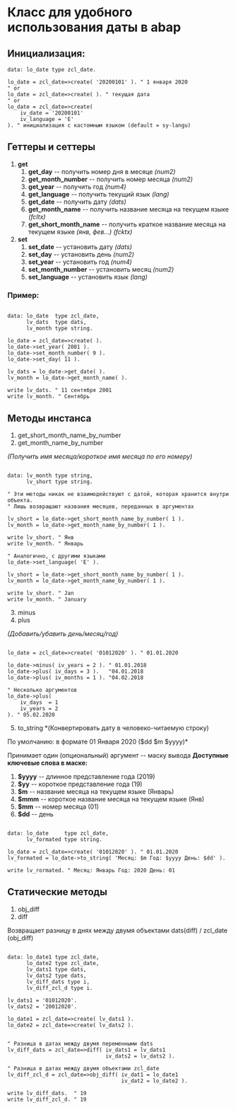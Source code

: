 # Класс для удобного использования даты в abap

## Инициализация:
```abap
data: lo_date type zcl_date.

lo_date = zcl_date=>create( '20200101' ). " 1 января 2020
" or
lo_date = zcl_date=>create( ). " текущая дата
" or
lo_date = zcl_date=>create( 
    iv_date = '20200101'
    iv_language = 'E'
). " инициализация с кастомным языком (default = sy-langu)
```

## Геттеры и сеттеры

1. **get**
   1. **get_day** -- получить номер дня в месяце *(num2)*
   2. **get_month_number** -- получить номер месяца *(num2)*
   3. **get_year** -- получить год *(num4)*
   4. **get_language** -- получить текущий язык *(lang)*
   5. **get_date** -- получить дату *(dats)*
   6. **get_month_name** -- получить название месяца на текущем языке *(fcltx)*
   7. **get_short_month_name** -- получить краткое название месяца на текущем языке *(янв, фев...)* *(fcktx)*
2. **set**
   1. **set_date** -- установить дату *(dats)*
   2. **set_day** -- установить день *(num2)*
   3. **set_year** -- установить год *(num4)*
   4. **set_month_number** -- установить месяц *(num2)*
   5. **set_language** -- установить язык *(lang)*

### Пример:
```abap

data: lo_date  type zcl_date,
      lv_dats  type dats,
      lv_month type string.

lo_date = zcl_date=>create( ).
lo_date->set_year( 2001 ).
lo_date->set_month_number( 9 ).
lo_date->set_day( 11 ).

lv_dats = lo_date->get_date( ).
lv_month = lo_date->get_month_name( ).

write lv_dats. " 11 сентября 2001
write lv_month. " Сентябрь

```

## Методы инстанса

1. get_short_month_name_by_number
2. get_month_name_by_number

*(Получить имя месяца/короткое имя месяца по его номеру)*

```abap

data: lv_month type string,
      lv_short type string.

" Эти методы никак не взаимодействуют с датой, которая хранится внутри объекта. 
" Лишь возвращают названия месяцев, переданных в аргументах 

lv_short = lo_date->get_short_month_name_by_number( 1 ). 
lv_month = lo_date->get_month_name_by_number( 1 ).

write lv_short. " Янв
write lv_month. " Январь

" Аналогично, с другими языками
lo_date->set_language( 'E' ).

lv_short = lo_date->get_short_month_name_by_number( 1 ). 
lv_month = lo_date->get_month_name_by_number( 1 ).

write lv_short. " Jan
write lv_month. " January

```

3. minus
4. plus

*(Добавить/убавить день/месяц/год)*

```abap

lo_date = zcl_date=>create( '01012020' ). " 01.01.2020

lo_date->minus( iv_years = 2 ). " 01.01.2018
lo_date->plus( iv_days = 3 ).   "04.01.2018
lo_date->plus( iv_months = 1 ). "04.02.2018

" Несколько аргументов
lo_date->plus( 
    iv_days  = 1
    iv_years = 2
). " 05.02.2020

```

5. to_string
*(Конвертировать дату в человеко-читаемую строку)

По умолчанию: в формате 01 Января 2020 ($dd $m $yyyy)*

Принимает один (опциональный) аргумент -- маску вывода
**Доступные ключевые слова в маске:**

1. **$yyyy** -- длинное представление года (2019)
2. **$yy** -- короткое представление года (19)
3. **$m** -- название месяца на текущем языке (Январь)
4. **$mmm** -- короткое название месяца на текущем языке (Янв)
5. **$mm** -- номер месяца (01)
6. **$dd** -- день

```abap

data: lo_date     type zcl_date,
      lv_formated type string.

lo_date = zcl_date=>create( '01012020' ). " 01.01.2020
lv_formated = lo_date->to_string( 'Месяц: $m Год: $yyyy День: $dd' ).

write lv_rormated. " Месяц: Январь Год: 2020 День: 01

```

## Статические методы
1. obj_diff
2. diff

Возвращает разницу в днях между двумя объектами dats(diff) / zcl_date (obj_diff)

```abap

data: lo_date1 type zcl_date,
      lo_date2 type zcl_date,
      lv_dats1 type dats,
      lv_dats2 type dats,
      lv_diff_dats type i,
      lv_diff_zcl_d type i.

lv_dats1 = '01012020'.
lv_dats2 = '20012020'.

lo_date1 = zcl_date=>create( lv_dats1 ).
lo_date2 = zcl_date=>create( lv_dats2 ).


" Разница в датах между двумя переменными dats
lv_diff_dats = zcl_date=>diff( iv_dats1 = lv_dats1
                               iv_dats2 = lv_dats2 ).

" Разница в датах между двумя объектами zcl_date
lv_diff_zcl_d = zcl_date=>obj_diff( iv_dat1 = lo_date1
                                    iv_dat2 = lo_date2 ).

write lv_diff_dats.  " 19
write lv_diff_zcl_d. " 19

```
